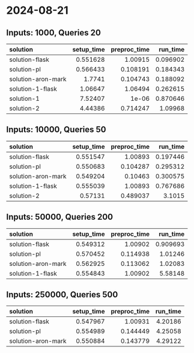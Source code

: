 # 2024-08-21

## Inputs: 1000, Queries 20

| solution           |   setup_time |   preproc_time |   run_time |
|:-------------------|-------------:|---------------:|-----------:|
| solution-flask     |     0.551628 |       1.00915  |   0.096902 |
| solution-pl        |     0.566433 |       0.108191 |   0.184343 |
| solution-aron-mark |     1.7741   |       0.104743 |   0.188092 |
| solution-1-flask   |     1.06647  |       1.06494  |   0.262615 |
| solution-1         |     7.52407  |       1e-06    |   0.870646 |
| solution-2         |     4.44386  |       0.714247 |   1.09968  |

## Inputs: 10000, Queries 50

| solution           |   setup_time |   preproc_time |   run_time |
|:-------------------|-------------:|---------------:|-----------:|
| solution-flask     |     0.551547 |       1.00893  |   0.197446 |
| solution-pl        |     0.550683 |       0.104287 |   0.295312 |
| solution-aron-mark |     0.549204 |       0.10463  |   0.300575 |
| solution-1-flask   |     0.555039 |       1.00893  |   0.767686 |
| solution-2         |     0.57131  |       0.489037 |   3.1015   |

## Inputs: 50000, Queries 200

| solution           |   setup_time |   preproc_time |   run_time |
|:-------------------|-------------:|---------------:|-----------:|
| solution-flask     |     0.549312 |       1.00902  |   0.909693 |
| solution-pl        |     0.570452 |       0.114938 |   1.01246  |
| solution-aron-mark |     0.562925 |       0.113062 |   1.02083  |
| solution-1-flask   |     0.554843 |       1.00902  |   5.58148  |

## Inputs: 250000, Queries 500

| solution           |   setup_time |   preproc_time |   run_time |
|:-------------------|-------------:|---------------:|-----------:|
| solution-flask     |     0.547967 |       1.00931  |    4.20186 |
| solution-pl        |     0.554989 |       0.144449 |    4.25058 |
| solution-aron-mark |     0.550884 |       0.143779 |    4.29122 |